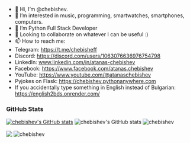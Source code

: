 - 👋 Hi, I’m @chebishev.
- 👀 I’m interested in music, programming, smartwatches, smartphones, computers.
- 🌱 I’m Python Full Stack Developer
- 💞️ Looking to collaborate on whatever I can be useful :)
- 📫 How to reach me: 
- Telegram: https://t.me/chebisheff
- Discord: https://discord.com/users/1063076636976754798
- LinkedIn: www.linkedin.com/in/atanas-chebishev
- Facebook: https://www.facebook.com/atanas.chebishev
- YouTube: https://www.youtube.com/@atanaschebishev
- Pyjokes on Flask: https://chebishev.pythonanywhere.com
- If you accidentally type something in English instead of Bulgarian: https://english2bds.onrender.com/

### GitHub Stats
[![chebishev's GitHub stats](https://github-readme-stats.vercel.app/api?username=chebishev)](https://github.com/chebishev/github-readme-stats)
![chebishev's GitHub stats](https://github-readme-stats.vercel.app/api?username=chebishev&show=reviews,discussions_started,discussions_answered,prs_merged,prs_merged_percentage)
<img src="https://komarev.com/ghpvc/?username=chebishev&label=Profile%20views&color=0e75b6&style=flat" alt="chebishev" />

<img align="center" src="https://github-readme-stats.vercel.app/api/top-langs/?username=chebishev&layout=compact&hide_border=true" />

<img align="center" src="https://github-readme-streak-stats.herokuapp.com/?user=chebishev" alt="chebishev" />
<!---
chebishev/chebishev is a ✨ special ✨ repository because its `README.md` (this file) appears on your GitHub profile.
You can click the Preview link to take a look at your changes.
--->
